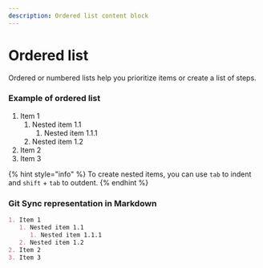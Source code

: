 ```yaml
---
description: Ordered list content block
---
```


# Ordered list

Ordered or numbered lists help you prioritize items or create a list of steps.

### Example of ordered list

1. Item 1
   1. Nested item 1.1
      1. Nested item 1.1.1
   2. Nested item 1.2
2. Item 2
3. Item 3

{% hint style="info" %}
To create nested items, you can use `tab` to indent and `shift` + `tab` to outdent.
{% endhint %}

### Git Sync representation in Markdown

```markdown
1. Item 1
   1. Nested item 1.1
      1. Nested item 1.1.1
   2. Nested item 1.2
2. Item 2
3. Item 3
```
